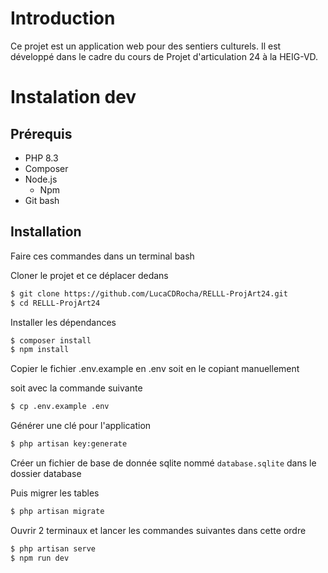 # Introduction
Ce projet est un application web pour des sentiers culturels. Il est développé dans le cadre du cours de Projet d'articulation 24 à la HEIG-VD.

# Instalation dev

## Prérequis
- PHP 8.3
- Composer
- Node.js
  - Npm
- Git bash

## Installation
Faire ces commandes dans un terminal bash

Cloner le projet et ce déplacer dedans
```bash
$ git clone https://github.com/LucaCDRocha/RELLL-ProjArt24.git
$ cd RELLL-ProjArt24
```

Installer les dépendances
```bash
$ composer install
$ npm install
```

Copier le fichier .env.example en .env soit en le copiant manuellement

soit avec la commande suivante
```bash
$ cp .env.example .env
```

Générer une clé pour l'application
```bash
$ php artisan key:generate
```

Créer un fichier de base de donnée sqlite nommé `database.sqlite` dans le dossier database

Puis migrer les tables
```bash
$ php artisan migrate
```

Ouvrir 2 terminaux et lancer les commandes suivantes dans cette ordre
```bash
$ php artisan serve
$ npm run dev
```